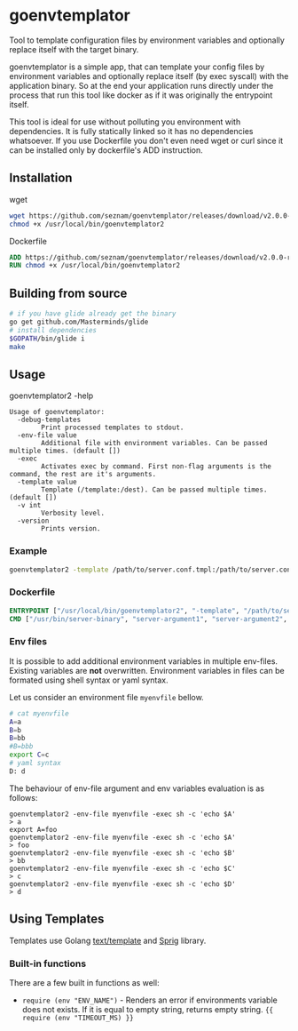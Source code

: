 # goenvtemplator
Tool to template configuration files by environment variables and optionally replace itself with the target binary.

goenvtemplator is a simple app, that can template your config files by environment variables and optionally replace itself (by exec syscall) with the application binary. So at the end your application runs directly under the process that run this tool like docker as if it was originally the entrypoint itself.

This tool is ideal for use without polluting you environment with dependencies. It is fully statically linked so it has no dependencies whatsoever. If you use Dockerfile you don't even need wget or curl since it can be installed only by dockerfile's ADD instruction. 

## Installation
wget
```bash
wget https://github.com/seznam/goenvtemplator/releases/download/v2.0.0-rc3/goenvtemplator-amd64 -O /usr/local/bin/goenvtemplator2
chmod +x /usr/local/bin/goenvtemplator2
```

Dockerfile
```Dockerfile
ADD https://github.com/seznam/goenvtemplator/releases/download/v2.0.0-rc3/goenvtemplator-amd64 /usr/local/bin/goenvtemplator2
RUN chmod +x /usr/local/bin/goenvtemplator2
```

## Building from source
```bash
# if you have glide already get the binary
go get github.com/Masterminds/glide
# install dependencies
$GOPATH/bin/glide i
make
```

## Usage
goenvtemplator2 -help
```
Usage of goenvtemplator:
  -debug-templates
    	Print processed templates to stdout.
  -env-file value
        Additional file with environment variables. Can be passed multiple times. (default [])
  -exec
    	Activates exec by command. First non-flag arguments is the command, the rest are it's arguments.
  -template value
    	Template (/template:/dest). Can be passed multiple times. (default [])
  -v int
    	Verbosity level.
  -version
    	Prints version.
```

### Example
```bash
goenvtemplator2 -template /path/to/server.conf.tmpl:/path/to/server.conf  -template /path/to/server2.conf.tmpl:/path/to/server2.conf
```

### Dockerfile
```Dockerfile
ENTRYPOINT ["/usr/local/bin/goenvtemplator2", "-template", "/path/to/server.conf.tmpl:/path/to/server.conf", "-exec"]
CMD ["/usr/bin/server-binary", "server-argument1", "server-argument2", "..."]
```

### Env files
It is possible to add additional environment variables in multiple env-files.
Existing variables are **not** overwritten.
Environment variables in files can be formated using shell syntax or yaml syntax.

Let us consider an environment file `myenvfile` bellow.
```bash
# cat myenvfile
A=a
B=b
B=bb
#B=bbb
export C=c
# yaml syntax
D: d
```

The behaviour of env-file argument and env variables evaluation is as follows:
```
goenvtemplator2 -env-file myenvfile -exec sh -c 'echo $A'
> a
export A=foo
goenvtemplator2 -env-file myenvfile -exec sh -c 'echo $A'
> foo
goenvtemplator2 -env-file myenvfile -exec sh -c 'echo $B'
> bb
goenvtemplator2 -env-file myenvfile -exec sh -c 'echo $C'
> c
goenvtemplator2 -env-file myenvfile -exec sh -c 'echo $D'
> d
```

## Using Templates
Templates use Golang [text/template](http://golang.org/pkg/text/template/)
and [Sprig](https://github.com/Masterminds/sprig) library.

### Built-in functions
There are a few built in functions as well:
  * `require (env "ENV_NAME")` - Renders an error if environments variable does not exists. If it is equal to empty string, returns empty string.  `{{ require (env "TIMEOUT_MS) }}`
